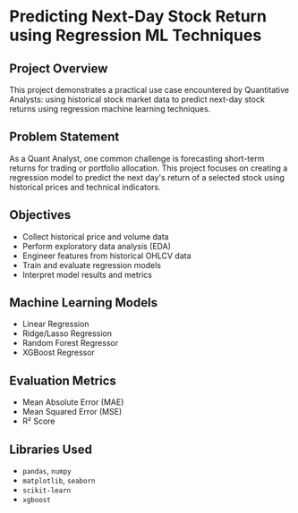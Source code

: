 # Predicting Next-Day Stock Return using Regression ML Techniques

## Project Overview
This project demonstrates a practical use case encountered by Quantitative Analysts: using historical stock market data to predict next-day stock returns using regression machine learning techniques.

## Problem Statement
As a Quant Analyst, one common challenge is forecasting short-term returns for trading or portfolio allocation. This project focuses on creating a regression model to predict the next day's return of a selected stock using historical prices and technical indicators.

## Objectives
- Collect historical price and volume data
- Perform exploratory data analysis (EDA)
- Engineer features from historical OHLCV data
- Train and evaluate regression models
- Interpret model results and metrics


## Machine Learning Models
- Linear Regression
- Ridge/Lasso Regression
- Random Forest Regressor
- XGBoost Regressor

## Evaluation Metrics
- Mean Absolute Error (MAE)
- Mean Squared Error (MSE)
- R² Score

## Libraries Used
- `pandas`, `numpy`
- `matplotlib`, `seaborn`
- `scikit-learn`
- `xgboost`



